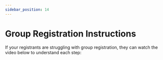 ```yaml
---
sidebar_position: 14
---
```


# Group Registration Instructions

If your registrants are struggling with group registration, they can watch the video below to understand each step: